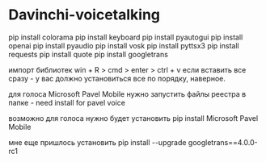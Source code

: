 # Davinchi-voicetalking

pip install colorama
pip install keyboard
pip install pyautogui
pip install openai 
pip install pyaudio 
pip install vosk 
pip install pyttsx3
pip install requests
pip install quote
pip install googletrans 

импорт библиотек
win + R > cmd > enter > ctrl + v 
если вставить все сразу - у вас должно установиться все по порядку, наверное.

для голоса Microsoft Pavel Mobile нужно запустить файлы реестра в папке - need install for pavel voice

возможно для голоса нужно будет установить
pip install Microsoft Pavel Mobile

мне еще пришлось установить 
pip install --upgrade googletrans==4.0.0-rc1
